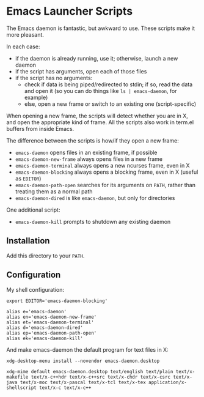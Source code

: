 Emacs Launcher Scripts
======================

The Emacs daemon is fantastic, but awkward to use. These scripts make
it more pleasant.

In each case:
 - if the daemon is already running, use it; otherwise, launch a new
   daemon
 - if the script has arguments, open each of those files
 - if the script has no arguments:
   - check if data is being piped/redirected to stdin; if so, read the
     data and open it (so you can do things like `ls | emacs-daemon`,
     for example)
   - else, open a new frame or switch to an existing one
     (script-specific)

When opening a new frame, the scripts will detect whether you are in
X, and open the appropriate kind of frame. All the scripts also work
in term.el buffers from inside Emacs.

The difference between the scripts is how/if they open a new frame:
 - `emacs-daemon` opens files in an existing frame, if possible
 - `emacs-daemon-new-frame` always opens files in a new frame
 - `emacs-daemon-terminal` always opens a new ncurses frame, even in X
 - `emacs-daemon-blocking` always opens a blocking frame, even in X
   (useful as `EDITOR`)
 - `emacs-daemon-path-open` searches for its arguments on `PATH`,
   rather than treating them as a normal path
 - `emacs-daemon-dired` is like `emacs-daemon`, but only for
   directories

One additional script:
- `emacs-daemon-kill` prompts to shutdown any existing daemon


Installation
------------

Add this directory to your `PATH`.


Configuration
-------------

My shell configuration:

    export EDITOR='emacs-daemon-blocking'

    alias e='emacs-daemon'
    alias en='emacs-daemon-new-frame'
    alias et='emacs-daemon-terminal'
    alias d='emacs-daemon-dired'
    alias ep='emacs-daemon-path-open'
    alias ek='emacs-daemon-kill'

And make emacs-daemon the default program for text files in X:

    xdg-desktop-menu install --novendor emacs-daemon.desktop

    xdg-mime default emacs-daemon.desktop text/english text/plain text/x-makefile text/x-c++hdr text/x-c++src text/x-chdr text/x-csrc text/x-java text/x-moc text/x-pascal text/x-tcl text/x-tex application/x-shellscript text/x-c text/x-c++

